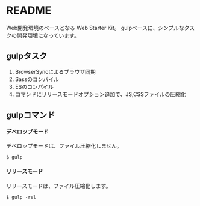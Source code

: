 # README


Web開発環境のベースとなる Web Starter Kit。
gulpベースに、シンプルなタスクの開発環境になっています。


## gulpタスク

1. BrowserSyncによるブラウザ同期
1. Sassのコンパイル
1. ESのコンパイル
1. コマンドにリリースモードオプション追加で、JS,CSSファイルの圧縮化


## gulpコマンド

#### デベロップモード
デベロップモードは、ファイル圧縮化しません。
```
$ gulp
```

#### リリースモード
リリースモードは、ファイル圧縮化します。
```
$ gulp -rel
```

